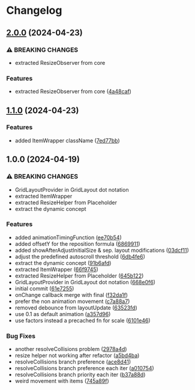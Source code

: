 # Changelog

## [2.0.0](https://github.com/DevoInc/grid-layout/compare/1.1.0...2.0.0) (2024-04-23)


### ⚠ BREAKING CHANGES

* extracted ResizeObserver from core

### Features

* extracted ResizeObserver from core ([4a48caf](https://github.com/DevoInc/grid-layout/commit/4a48caf16d910941a06ba1c75fc686346a335e88))

## [1.1.0](https://github.com/DevoInc/grid-layout/compare/1.0.0...1.1.0) (2024-04-23)


### Features

* added ItemWrapper className ([7ed77bb](https://github.com/DevoInc/grid-layout/commit/7ed77bb7989a0c3dba9fa10324acc5af0de92374))

## 1.0.0 (2024-04-19)


### ⚠ BREAKING CHANGES

* GridLayoutProvider in GridLayout dot notation
* extracted ItemWrapper
* extracted ResizeHelper from Placeholder
* extract the dynamic concept

### Features

* added animationTimingFunction ([ee70b54](https://github.com/DevoInc/grid-layout/commit/ee70b548de0aa0b816c0b65318a8a2b38dca5b86))
* added offsetY for the reposition formula ([6869911](https://github.com/DevoInc/grid-layout/commit/6869911074c69a426458c5d3a2cb66158f09e96f))
* added showAfterAdjustInitialSize & sep. layout modifications ([03dcf11](https://github.com/DevoInc/grid-layout/commit/03dcf116029b40f54c848ef5ba3a1b60845490d2))
* adjust the predefined autoscroll threshold ([6db4fe6](https://github.com/DevoInc/grid-layout/commit/6db4fe67e85988658214115e3aa63ef77c976539))
* extract the dynamic concept ([91b6afd](https://github.com/DevoInc/grid-layout/commit/91b6afd9463ea43960ded004963a193f85412cdc))
* extracted ItemWrapper ([66f9745](https://github.com/DevoInc/grid-layout/commit/66f9745753a9b5b2f607da5cb0d0c2aac0567a4e))
* extracted ResizeHelper from Placeholder ([645b122](https://github.com/DevoInc/grid-layout/commit/645b12249c8525f6682b2c784c261ceb62db62cb))
* GridLayoutProvider in GridLayout dot notation ([668e0f6](https://github.com/DevoInc/grid-layout/commit/668e0f6237072f88ed37d0a9112088c115d757f9))
* initial commit ([61e7255](https://github.com/DevoInc/grid-layout/commit/61e72558038ea6d9fee349cf7d65cf83afac6471))
* onChange callback merge with final ([f32da1f](https://github.com/DevoInc/grid-layout/commit/f32da1f2db72c903081a8353642864e2c9a1d985))
* prefer the non animation movement ([c7a88a7](https://github.com/DevoInc/grid-layout/commit/c7a88a787dbca86ce30d26079cd602747b94e357))
* removed debounce from layoutUpdate ([63523fd](https://github.com/DevoInc/grid-layout/commit/63523fd31a385e87a1db1bd35b71aa0d9e1b428f))
* use 0.1 as default animation ([a357d96](https://github.com/DevoInc/grid-layout/commit/a357d96094a12a6441ac888f7b090ef697328481))
* use factors instead a precached fn for scale ([6101e46](https://github.com/DevoInc/grid-layout/commit/6101e462ebd323dd8651e063126759aed3633e2a))


### Bug Fixes

* another resolveCollisions problem ([2978a4d](https://github.com/DevoInc/grid-layout/commit/2978a4d5a749a4fdb6ee6849bc2b9dc31748182c))
* resize helper not working after refactor ([a5bd4ba](https://github.com/DevoInc/grid-layout/commit/a5bd4ba0ceff25ad5b250e3e8f72ad0853b40899))
* resolveCollisions branch preference ([ace8d41](https://github.com/DevoInc/grid-layout/commit/ace8d4135deefb526cfdb1db4c9500e6c137d992))
* resolveCollisions branch preference each iter ([a010754](https://github.com/DevoInc/grid-layout/commit/a010754415afa4555aa68cc356d272ad571aa954))
* resolveCollisions branch priority each iter ([b37a88d](https://github.com/DevoInc/grid-layout/commit/b37a88d60c204d2e4f9174083558a79019974ed1))
* weird movement with items ([745a89f](https://github.com/DevoInc/grid-layout/commit/745a89f8cb2cc4452dca025babbe17d2f8eb9328))
